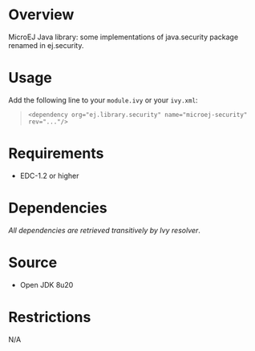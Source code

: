 <!--
	Markdown
	Copyright 2017 IS2T. All rights reserved.
	IS2T PROPRIETARY/CONFIDENTIAL. Use is subject to license terms.
-->
# Overview
MicroEJ Java library: some implementations of java.security package renamed in ej.security.

# Usage
Add the following line to your `module.ivy` or your `ivy.xml`:
> `<dependency org="ej.library.security" name="microej-security" rev="..."/>`

# Requirements
  - EDC-1.2 or higher

# Dependencies
_All dependencies are retrieved transitively by Ivy resolver_.

# Source
- Open JDK 8u20

# Restrictions
N/A
